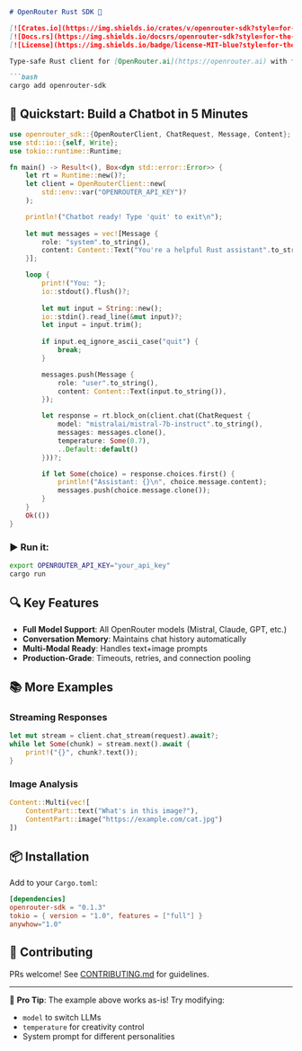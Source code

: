 
```markdown
# OpenRouter Rust SDK 🦀

[![Crates.io](https://img.shields.io/crates/v/openrouter-sdk?style=for-the-badge&logo=rust)](https://crates.io/crates/openrouter-sdk)
[![Docs.rs](https://img.shields.io/docsrs/openrouter-sdk?style=for-the-badge&logo=docs.rs)](https://docs.rs/openrouter-sdk)
[![License](https://img.shields.io/badge/license-MIT-blue?style=for-the-badge)](LICENSE)

Type-safe Rust client for [OpenRouter.ai](https://openrouter.ai) with full LLM API support.

```bash
cargo add openrouter-sdk
```

## 🚀 Quickstart: Build a Chatbot in 5 Minutes

```rust
use openrouter_sdk::{OpenRouterClient, ChatRequest, Message, Content};
use std::io::{self, Write};
use tokio::runtime::Runtime;

fn main() -> Result<(), Box<dyn std::error::Error>> {
    let rt = Runtime::new()?;
    let client = OpenRouterClient::new(
        std::env::var("OPENROUTER_API_KEY")?
    );

    println!("Chatbot ready! Type 'quit' to exit\n");
    
    let mut messages = vec![Message {
        role: "system".to_string(),
        content: Content::Text("You're a helpful Rust assistant".to_string()),
    }];

    loop {
        print!("You: ");
        io::stdout().flush()?;
        
        let mut input = String::new();
        io::stdin().read_line(&mut input)?;
        let input = input.trim();
        
        if input.eq_ignore_ascii_case("quit") {
            break;
        }

        messages.push(Message {
            role: "user".to_string(),
            content: Content::Text(input.to_string()),
        });

        let response = rt.block_on(client.chat(ChatRequest {
            model: "mistralai/mistral-7b-instruct".to_string(),
            messages: messages.clone(),
            temperature: Some(0.7),
            ..Default::default()
        }))?;

        if let Some(choice) = response.choices.first() {
            println!("Assistant: {}\n", choice.message.content);
            messages.push(choice.message.clone());
        }
    }
    Ok(())
}
```

### ▶️ Run it:
```bash
export OPENROUTER_API_KEY="your_api_key"
cargo run 
```

## 🔍 Key Features

- **Full Model Support**: All OpenRouter models (Mistral, Claude, GPT, etc.)
- **Conversation Memory**: Maintains chat history automatically
- **Multi-Modal Ready**: Handles text+image prompts
- **Production-Grade**: Timeouts, retries, and connection pooling

## 📚 More Examples

### Streaming Responses
```rust
let mut stream = client.chat_stream(request).await?;
while let Some(chunk) = stream.next().await {
    print!("{}", chunk?.text());
}
```

### Image Analysis
```rust
Content::Multi(vec![
    ContentPart::text("What's in this image?"),
    ContentPart::image("https://example.com/cat.jpg")
])
```

## 📦 Installation
Add to your `Cargo.toml`:
```toml
[dependencies]
openrouter-sdk = "0.1.3"
tokio = { version = "1.0", features = ["full"] }
anywhow="1.0"
```

## 🤝 Contributing
PRs welcome! See [CONTRIBUTING.md](CONTRIBUTING.md) for guidelines.

---

💬 **Pro Tip**: The example above works as-is! Try modifying:
- `model` to switch LLMs
- `temperature` for creativity control
- System prompt for different personalities
```
